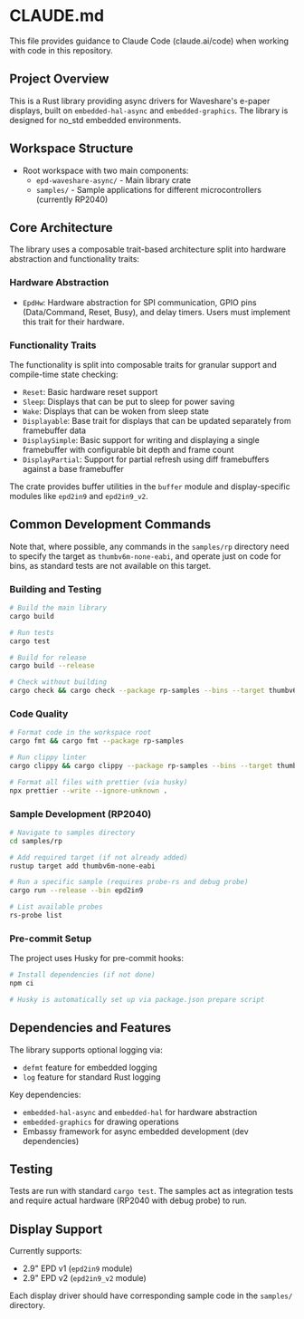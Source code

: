 # CLAUDE.md

This file provides guidance to Claude Code (claude.ai/code) when working with code in this repository.

## Project Overview

This is a Rust library providing async drivers for Waveshare's e-paper displays, built on `embedded-hal-async` and `embedded-graphics`. The library is designed for no_std embedded environments.

## Workspace Structure

- Root workspace with two main components:
  - `epd-waveshare-async/` - Main library crate
  - `samples/` - Sample applications for different microcontrollers (currently RP2040)

## Core Architecture

The library uses a composable trait-based architecture split into hardware abstraction and functionality traits:

### Hardware Abstraction

- `EpdHw`: Hardware abstraction for SPI communication, GPIO pins (Data/Command, Reset, Busy), and delay timers. Users must implement this trait for their hardware.

### Functionality Traits

The functionality is split into composable traits for granular support and compile-time state checking:

- `Reset`: Basic hardware reset support
- `Sleep`: Displays that can be put to sleep for power saving
- `Wake`: Displays that can be woken from sleep state
- `Displayable`: Base trait for displays that can be updated separately from framebuffer data
- `DisplaySimple`: Basic support for writing and displaying a single framebuffer with configurable bit depth and frame count
- `DisplayPartial`: Support for partial refresh using diff framebuffers against a base framebuffer

The crate provides buffer utilities in the `buffer` module and display-specific modules like `epd2in9` and `epd2in9_v2`.

## Common Development Commands

Note that, where possible, any commands in the `samples/rp` directory need to specify the target as `thumbv6m-none-eabi`,
and operate just on code for bins, as standard tests are not available on this target.

### Building and Testing

```bash
# Build the main library
cargo build

# Run tests
cargo test

# Build for release
cargo build --release

# Check without building
cargo check && cargo check --package rp-samples --bins --target thumbv6m-none-eabi
```

### Code Quality

```bash
# Format code in the workspace root
cargo fmt && cargo fmt --package rp-samples

# Run clippy linter
cargo clippy && cargo clippy --package rp-samples --bins --target thumbv6m-none-eabi

# Format all files with prettier (via husky)
npx prettier --write --ignore-unknown .
```

### Sample Development (RP2040)

```bash
# Navigate to samples directory
cd samples/rp

# Add required target (if not already added)
rustup target add thumbv6m-none-eabi

# Run a specific sample (requires probe-rs and debug probe)
cargo run --release --bin epd2in9

# List available probes
rs-probe list
```

### Pre-commit Setup

The project uses Husky for pre-commit hooks:

```bash
# Install dependencies (if not done)
npm ci

# Husky is automatically set up via package.json prepare script
```

## Dependencies and Features

The library supports optional logging via:

- `defmt` feature for embedded logging
- `log` feature for standard Rust logging

Key dependencies:

- `embedded-hal-async` and `embedded-hal` for hardware abstraction
- `embedded-graphics` for drawing operations
- Embassy framework for async embedded development (dev dependencies)

## Testing

Tests are run with standard `cargo test`. The samples act as integration tests and require actual hardware (RP2040 with debug probe) to run.

## Display Support

Currently supports:

- 2.9" EPD v1 (`epd2in9` module)
- 2.9" EPD v2 (`epd2in9_v2` module)

Each display driver should have corresponding sample code in the `samples/` directory.
